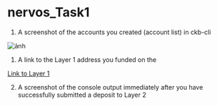 # nervos_Task1

1. A screenshot of the accounts you created (account list) in ckb-cli

![ảnh](https://user-images.githubusercontent.com/88677251/128752825-b6d394a3-9fd0-43e3-acc4-b6f14c4da5e5.png)

1. A link to the Layer 1 address you funded on the

[Link to Layer 1](https://explorer.nervos.org/aggron/address/ckt1qyqfjr8f2jtajdvygutyft474rk0khqkvc9s0msl5q)

2. A screenshot of the console output immediately after you have successfully submitted a deposit to Layer 2

